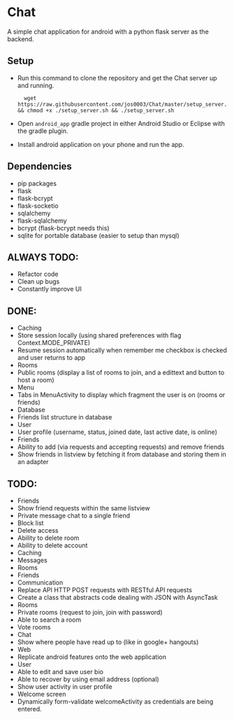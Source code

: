 # Chat
A simple chat application for android with a python flask server as the backend.

## Setup
* Run this command to clone the repository and get the Chat server up and running.
        
        wget https://raw.githubusercontent.com/jos0003/Chat/master/setup_server.sh && chmod +x ./setup_server.sh && ./setup_server.sh
        
* Open `android_app` gradle project in either Android Studio or Eclipse with the gradle plugin.
* Install android application on your phone and run the app.

## Dependencies
* pip packages
 * flask
 * flask-bcrypt
 * flask-socketio
 * sqlalchemy
 * flask-sqlalchemy
* bcrypt (flask-bcrypt needs this)
* sqlite for portable database (easier to setup than mysql)

## ALWAYS TODO:
* Refactor code
* Clean up bugs
* Constantly improve UI

## DONE:
* Caching 
 * Store session locally (using shared preferences with flag Context.MODE_PRIVATE)
 * Resume session automatically when remember me checkbox is checked and user returns to app
* Rooms
 * Public rooms (display a list of rooms to join, and a edittext and button to host a room)
* Menu
 * Tabs in MenuActivity to display which fragment the user is on (rooms or friends)
* Database
 * Friends list structure in database
* User
 * User profile (username, status, joined date, last active date, is online)
* Friends
 * Ability to add (via requests and accepting requests) and remove friends
 * Show friends in listview by fetching it from database and storing them in an adapter

## TODO:
* Friends
 * Show friend requests within the same listview
 * Private message chat to a single friend
 * Block list
* Delete access
 * Ability to delete room
 * Ability to delete account
* Caching 
 * Messages
 * Rooms
 * Friends
* Communication
 * Replace API HTTP POST requests with RESTful API requests
 * Create a class that abstracts code dealing with JSON with AsyncTask
* Rooms
 * Private rooms (request to join, join with password)
 * Able to search a room
 * Vote rooms
* Chat
 * Show where people have read up to (like in google+ hangouts)
* Web
 * Replicate android features onto the web application
* User
 * Able to edit and save user bio
 * Able to recover by using email address (optional)
 * Show user activity in user profile
* Welcome screen
 * Dynamically form-validate welcomeActivity as credentials are being entered.

